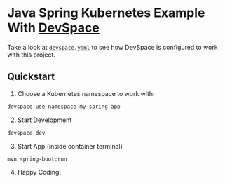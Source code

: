 # Java Spring Kubernetes Example With [DevSpace](https://devspace.sh/)
Take a look at [`devspace.yaml`](./devspace.yaml) to see how DevSpace is configured to work with this project.

## Quickstart

1. Choose a Kubernetes namespace to work with:
```bash
devspace use namespace my-spring-app
```

2. Start Development
```bash
devspace dev
```

3. Start App (inside container terminal)
```bash
mvn spring-boot:run
```

4. Happy Coding!
